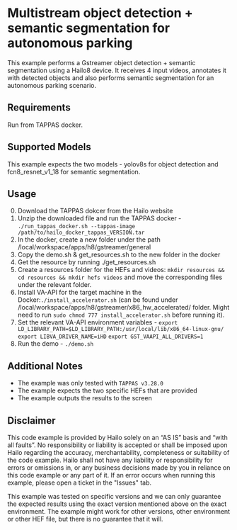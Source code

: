 Multistream object detection + semantic segmentation for autonomous parking
================

This example performs a Gstreamer object detection + semantic segmentation using a Hailo8 device.
It receives 4 input videos, annotates it with detected objects and also performs semantic segmentation for an autonomous parking scenario.

Requirements
------------

Run from TAPPAS docker. 

Supported Models
----------------

This example expects the two models - yolov8s for object detection and fcn8_resnet_v1_18 for semantic segmentation. 

Usage
-----

0. Download the TAPPAS dokcer from the Hailo website
1. Unzip the downloaded file and run the TAPPAS docker - `./run_tappas_docker.sh --tappas-image /path/to/hailo_docker_tappas_VERSION.tar`
2. In the docker, create a new folder under the path /local/workspace/apps/h8/gstreamer/general
3. Copy the demo.sh & get_resources.sh to the new folder in the docker
4. Get the resource by running ./get_resources.sh
5. Create a resources folder for the HEFs and videos: `mkdir resources && cd resources && mkdir hefs videos` and move the corresponding files under the relevant folder.
6. Install VA-API for the target machine in the Docker:`./install_accelerator.sh` (can be found under /local/workspace/apps/h8/gstreamer/x86_hw_accelerated/ folder. Might need to run `sudo chmod 777 install_accelerator.sh` before running it).
7. Set the relevant VA-API environment variables - 
`export LD_LIBRARY_PATH=$LD_LIBRARY_PATH:/usr/local/lib/x86_64-linux-gnu/`
`export LIBVA_DRIVER_NAME=iHD`
`export GST_VAAPI_ALL_DRIVERS=1`
8. Run the demo - `./demo.sh`


Additional Notes
----------------

- The example was only tested with ``TAPPAS v3.28.0``
- The example expects the two specific HEFs that are provided
- The example outputs the results to the screen 

Disclaimer
----------
This code example is provided by Hailo solely on an “AS IS” basis and “with all faults”. No responsibility or liability is accepted or shall be imposed upon Hailo regarding the accuracy, merchantability, completeness or suitability of the code example. Hailo shall not have any liability or responsibility for errors or omissions in, or any business decisions made by you in reliance on this code example or any part of it. If an error occurs when running this example, please open a ticket in the "Issues" tab.

This example was tested on specific versions and we can only guarantee the expected results using the exact version mentioned above on the exact environment. The example might work for other versions, other environment or other HEF file, but there is no guarantee that it will.
